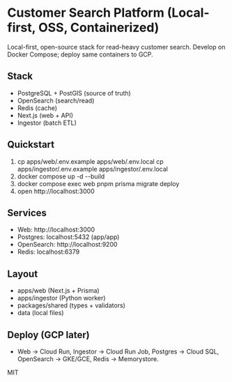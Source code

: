 # Customer Search Platform (Local-first, OSS, Containerized)

Local-first, open-source stack for read-heavy customer search. Develop on Docker Compose; deploy same containers to GCP.

## Stack
- PostgreSQL + PostGIS (source of truth)
- OpenSearch (search/read)
- Redis (cache)
- Next.js (web + API)
- Ingestor (batch ETL)

## Quickstart
1) cp apps/web/.env.example apps/web/.env.local
   cp apps/ingestor/.env.example apps/ingestor/.env.local
2) docker compose up -d --build
3) docker compose exec web pnpm prisma migrate deploy
4) open http://localhost:3000

## Services
- Web: http://localhost:3000
- Postgres: localhost:5432 (app/app)
- OpenSearch: http://localhost:9200
- Redis: localhost:6379

## Layout
- apps/web (Next.js + Prisma)
- apps/ingestor (Python worker)
- packages/shared (types + validators)
- data (local files)

## Deploy (GCP later)
- Web → Cloud Run, Ingestor → Cloud Run Job, Postgres → Cloud SQL, OpenSearch → GKE/GCE, Redis → Memorystore.

MIT
